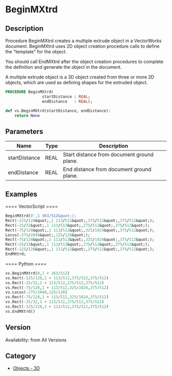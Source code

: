 # BeginMXtrd

## Description
Procedure BeginMXtrd creates a multiple extrude object in a VectorWorks document. BeginMXtrd uses 2D object creation procedure calls to define the &quot;template&quot; for the object.

You should call EndMXtrd after the object creation procedures to complete the definition and generate the object in the document.

A multiple extrude object is a 3D object created from three or more 2D objects, which are used as defining shapes for the extruded object.

```pascal
PROCEDURE BeginMXtrd(
				startDistance : REAL;
				endDistance   : REAL);
```

```python
def vs.BeginMXtrd(startDistance, endDistance):
    return None
```

## Parameters
|Name|Type|Description|
|---|---|---|
|startDistance|REAL|Start distance from document ground plane.|
|endDistance|REAL|End distance from document ground plane.|

## Examples
==== VectorScript ====
```pascal
BeginMXtrd(0',1 363/512&quot;);
Rect(-125/128&quot;,1 113/512&quot;,375/512&quot;,375/512&quot;);
Rect(-25/32&quot;,1 113/512&quot;,275/512&quot;,375/512&quot;);
Rect(-75/128&quot;,1 113/512&quot;,325/1024&quot;,375/512&quot;);
Locus(-275/2048&quot;,125/128&quot;);
Rect(-75/128&quot;,1 113/512&quot;,325/1024&quot;,375/512&quot;);
Rect(-25/32&quot;,1 113/512&quot;,275/512&quot;,375/512&quot;);
Rect(-125/128&quot;,1 113/512&quot;,375/512&quot;,375/512&quot;);
EndMXtrd;
```
==== Python ====
```python
vs.BeginMXtrd(0,1 + 363/512)
vs.Rect(-125/128,1 + 113/512,375/512,375/512)
vs.Rect(-25/32,1 + 113/512,275/512,375/512)
vs.Rect(-75/128,1 + 113/512,325/1024,375/512)
vs.Locus(-275/2048,125/128)
vs.Rect(-75/128,1 + 113/512,325/1024,375/512)
vs.Rect(-25/32,1 + 113/512,275/512,375/512)
vs.Rect(-125/128,1 + 113/512,375/512,375/512)
vs.EndMXtrd()
```

## Version
Availability: from All Versions

## Category
* [Objects - 3D](../Categories/Objects%20-%203D.md)

